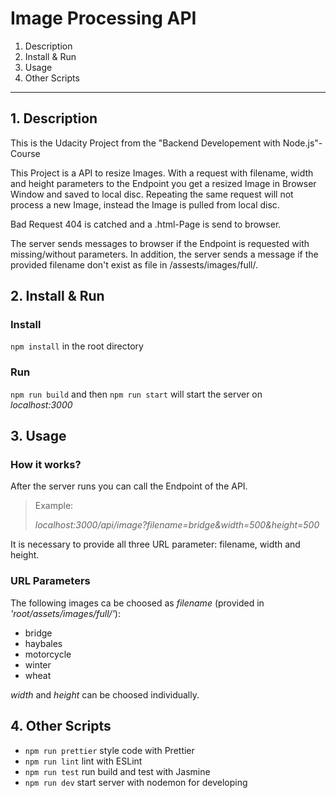 # Image Processing API

1. Description
2. Install & Run
3. Usage
4. Other Scripts

---

## 1. Description

This is the Udacity Project from the "Backend Developement with Node.js"-Course

This Project is a API to resize Images. With a request with filename, width and height parameters to the Endpoint you get a resized Image in Browser Window and saved to local disc. Repeating the same request will not process a new Image, instead the Image is pulled from local disc.

Bad Request 404 is catched and a .html-Page is send to browser.

The server sends messages to browser if the Endpoint is requested with missing/without parameters. In addition, the server sends a message if the provided filename don't exist as file in /assests/images/full/.

## 2. Install & Run

### Install

`npm install` in the root directory

### Run

`npm run build` and then `npm run start` will start the server on _localhost:3000_

## 3. Usage

### How it works?

After the server runs you can call the Endpoint of the API.

> Example:<br>
>
> _localhost:3000/api/image?filename=bridge&width=500&height=500_

It is necessary to provide all three URL parameter: filename, width and height.

### URL Parameters

The following images ca be choosed as _filename_
(provided in _'root/assets/images/full/'_):

- bridge
- haybales
- motorcycle
- winter
- wheat

_width_ and _height_ can be choosed individually.

## 4. Other Scripts

- `npm run prettier` style code with Prettier
- `npm run lint` lint with ESLint
- `npm run test` run build and test with Jasmine
- `npm run dev` start server with nodemon for developing
